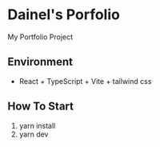 # Dainel's Porfolio

My Portfolio Project

## Environment

- React + TypeScript + Vite + tailwind css

## How To Start

1. yarn install
2. yarn dev

